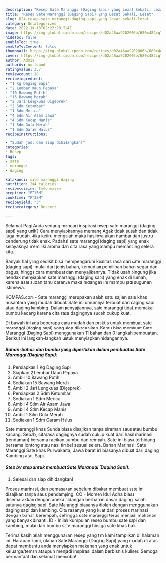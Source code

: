 ```yaml
---
description: "Resep Sate Maranggi (Daging Sapi) yang Lezat Sekali, Lezat"
title: "Resep Sate Maranggi (Daging Sapi) yang Lezat Sekali, Lezat"
slug: 824-resep-sate-maranggi-daging-sapi-yang-lezat-sekali-lezat
category: Uncategorized
date: 2022-10-13T02:22:20.514Z
image: https://img-global.cpcdn.com/recipes/d02a46aa9202006b/680x482cq70/sate-maranggi-daging-sapi-foto-resep-utama.jpg
hideToc: false
enableToc: true
enableTocContent: false
thumbnail: https://img-global.cpcdn.com/recipes/d02a46aa9202006b/680x482cq70/sate-maranggi-daging-sapi-foto-resep-utama.jpg
cover: https://img-global.cpcdn.com/recipes/d02a46aa9202006b/680x482cq70/sate-maranggi-daging-sapi-foto-resep-utama.jpg
author: Admin
authorAv: notfound
ratingvalue: 3.7
reviewcount: 18
recipeingredient:
- "1 Kg Daging Sapi"
- "2 Lembar Daun Pepaya"
- "10 Bawang Putih"
- "15 Bawang Merah"
- "2 Jari Lengkuas Digeprek"
- "2 Sdm Ketumbar"
- "1 Sdm Merica"
- "4 Sdm Air Asam Jawa"
- "4 Sdm Kecap Manis"
- "1 Sdm Gula Merah"
- "1 Sdm Garam Halus"
recipeinstructions:

- "Sudah jadi dan siap dihidangkan!"
categories:
- Resep
tags:
- sate
- maranggi
- daging

katakunci: sate maranggi daging 
nutrition: 204 calories
recipecuisine: Indonesian
preptime: "PT15M"
cooktime: "PT33M"
recipeyield: "3"
recipecategory: Dessert

---
```



Selamat Pagi Anda sedang mencari inspirasi resep sate maranggi (daging sapi) yang unik? Cara menyiapkannya memang Agak tidak susah dan tidak juga mudah. Jika keliru mengolah maka hasilnya akan hambar dan justru cenderung tidak enak. Padahal sate maranggi (daging sapi) yang enak selayaknya memiliki aroma dan cita rasa yang mampu memancing selera kita.


Banyak hal yang sedikit bisa mempengaruhi kualitas rasa dari sate maranggi (daging sapi), mulai dari jenis bahan, kemudian pemilihan bahan segar dan bagus, hingga cara membuat dan menyajikannya. Tidak usah bingung jika hendak menyiapkan sate maranggi (daging sapi) yang enak di rumah, karena asal sudah tahu caranya maka hidangan ini mampu jadi suguhan istimewa.

KOMPAS.com - Sate maranggi merupakan salah satu sajian sate khas nusantara yang mudah dibuat. Sate ini umumnya terbuat dari daging sapi atau daging kambing. Dalam penyajiannya, sate maranggi tidak memakai bumbu kacang karena cita rasa dagingnya sudah cukup kuat.


Di bawah ini ada beberapa cara mudah dan praktis untuk membuat sate maranggi (daging sapi) yang siap dikreasikan. Kamu bisa membuat Sate Maranggi (Daging Sapi) menggunakan 11 bahan dan 0 langkah pembuatan. Berikut ini langkah-langkah untuk menyiapkan hidangannya.

<!--inarticleads1-->

##### Bahan-bahan dan bumbu yang diperlukan dalam pembuatan Sate Maranggi (Daging Sapi):

1. Persiapkan 1 Kg Daging Sapi
1. Siapkan 2 Lembar Daun Pepaya
1. Ambil 10 Bawang Putih
1. Sediakan 15 Bawang Merah
1. Ambil 2 Jari Lengkuas (Digeprek)
1. Persiapkan 2 Sdm Ketumbar
1. Sediakan 1 Sdm Merica
1. Ambil 4 Sdm Air Asam Jawa
1. Ambil 4 Sdm Kecap Manis
1. Ambil 1 Sdm Gula Merah
1. Sediakan 1 Sdm Garam Halus


Sate maranggi khas Sunda biasa disajikan tanpa siraman saus atau bumbu kacang. Sebab, citarasa dagingnya sudah cukup kuat dari hasil marinasi (rendaman) bersama racikan bumbu dan rempah. Sate ini biasa terhidang bersama lontong atau nasi timbel sesuai selera. Bahan Marinasi: Sate Maranggi Sate khas Purwakarta, Jawa barat ini biasanya dibuat dari daging Kambing atau Sapi. 

<!--inarticleads2-->

##### Step by step untuk membuat Sate Maranggi (Daging Sapi):


1. Selesai dan siap dihidangkan!

Proses marinasi, dan pemasakan sebelum dibakar membuat sate ini disajikan tanpa saus pendamping. CO - Momen Idul Adha biasa disemarakkan dengan aneka hidangan berbahan dasar daging, salah satunya daging sapi. Sate Maranggi biasanya diolah dengan menggunakan daging sapi dan kambing. Cita rasanya yang kuat dari proses marinasi dengan bahan berempah, sehingga sate maranggi terus menjadi makanan yang banyak dinanti. ID - Inilah kumpulan resep bumbu sate sapi dan kambing, mulai dari bumbu sate maranggi hingga sate khas bali. 

Terima kasih telah menggunakan resep yang tim kami tampilkan di halaman ini. Harapan kami, olahan Sate Maranggi (Daging Sapi) yang mudah di atas dapat membantu anda menyiapkan makanan yang enak untuk keluarga/teman ataupun menjadi inspirasi dalam berbisnis kuliner. Semoga bermanfaat dan selamat mencoba!
